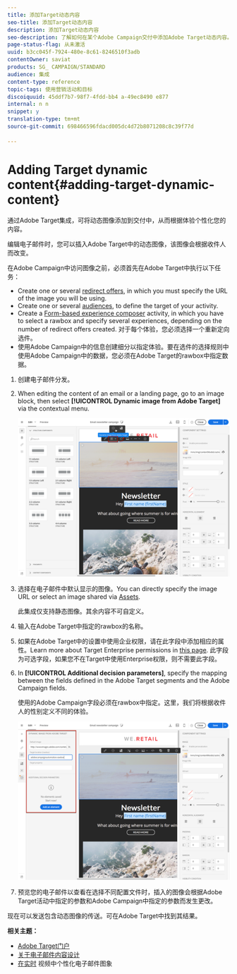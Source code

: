 ```yaml
---
title: 添加Target动态内容
seo-title: 添加Target动态内容
description: 添加Target动态内容
seo-description: 了解如何在某个Adobe Campaign交付中添加Adobe Target动态内容。
page-status-flag: 从未激活
uuid: b3cc045f-7924-480e-8c61-8246510f3adb
contentOwner: saviat
products: SG_ CAMPAIGN/STANDARD
audience: 集成
content-type: reference
topic-tags: 使用营销活动和目标
discoiquuid: 45ddf7b7-98f7-4fdd-bb4 a-49ec8490 e877
internal: n n
snippet: y
translation-type: tm+mt
source-git-commit: 698466596fdacd005dc4d72b8071208c8c39f77d

---
```



# Adding Target dynamic content{#adding-target-dynamic-content}

通过Adobe Target集成，可将动态图像添加到交付中，从而根据体验个性化您的内容。

编辑电子邮件时，您可以插入Adobe Target中的动态图像，该图像会根据收件人而改变。

在Adobe Campaign中访问图像之前，必须首先在Adobe Target中执行以下任务：

* Create one or several [redirect offers](https://marketing.adobe.com/resources/help/en_US/tnt/help/t_Creating_a_Redirect_Offer.html), in which you must specify the URL of the image you will be using.
* Create one or several [audiences](https://marketing.adobe.com/resources/help/en_US/target/ov/c_about_segments.html), to define the target of your activity.
* Create a [Form-based experience composer](https://marketing.adobe.com/resources/help/en_US/target/target/t_form_experience_composer.html) activity, in which you have to select a rawbox and specify several experiences, depending on the number of redirect offers created. 对于每个体验，您必须选择一个重新定向选件。
* 使用Adobe Campaign中的信息创建细分以指定体验。要在选件的选择规则中使用Adobe Campaign中的数据，您必须在Adobe Target的rawbox中指定数据。

1. 创建电子邮件分发。
1. When editing the content of an email or a landing page, go to an image block, then select **[!UICONTROL Dynamic image from Adobe Target]** via the contextual menu.

   ![](assets/tar_insert_dynamic_image.png)

1. 选择在电子邮件中默认显示的图像。You can directly specify the image URL or select an image shared via [Assets](../../integrating/using/working-with-campaign-and-assets-core-service.md).

   此集成仅支持静态图像。其余内容不可自定义。

1. 输入在Adobe Target中指定的rawbox的名称。
1. 如果在Adobe Target中的设置中使用企业权限，请在此字段中添加相应的属性。Learn more about Target Enterprise permissions in [this page](https://marketing.adobe.com/resources/help/en_US/target/target/properties-overview.html). 此字段为可选字段，如果您不在Target中使用Enterprise权限，则不需要此字段。
1. In **[!UICONTROL Additional decision parameters]**, specify the mapping between the fields defined in the Adobe Target segments and the Adobe Campaign fields.

   使用的Adobe Campaign字段必须在rawbox中指定。这里，我们将根据收件人的性别定义不同的体验。

   ![](assets/tar_additional_decisionning_parameters.png)

1. 预览您的电子邮件以查看在选择不同配置文件时，插入的图像会根据Adobe Target活动中指定的参数和Adobe Campaign中指定的参数而发生更改。

现在可以发送包含动态图像的传送。可在Adobe Target中找到其结果。

**相关主题：**

* [Adobe Target门户](https://marketing.adobe.com/resources/help/en_US/target/a4t/c_campaign_and_target.html)
* [关于电子邮件内容设计](../../designing/using/about-email-content-design.md)
* [在实时](https://helpx.adobe.com/marketing-cloud/how-to/email-marketing.html) 视频中个性化电子邮件图象

